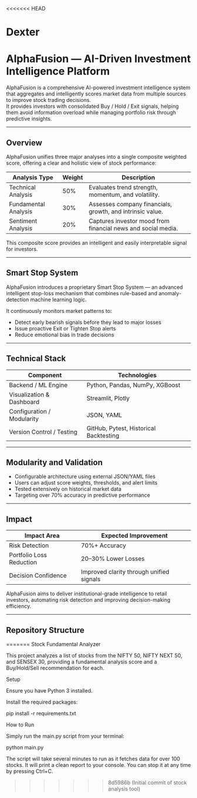 <<<<<<< HEAD
# Dexter
# AlphaFusion — AI-Driven Investment Intelligence Platform

AlphaFusion is a comprehensive AI-powered investment intelligence system that aggregates and intelligently scores market data from multiple sources to improve stock trading decisions.  
It provides investors with consolidated Buy / Hold / Exit signals, helping them avoid information overload while managing portfolio risk through predictive insights.

---

## Overview

AlphaFusion unifies three major analyses into a single composite weighted score, offering a clear and holistic view of stock performance:

| Analysis Type | Weight | Description |
|----------------|---------|-------------|
| Technical Analysis | 50% | Evaluates trend strength, momentum, and volatility. |
| Fundamental Analysis | 30% | Assesses company financials, growth, and intrinsic value. |
| Sentiment Analysis | 20% | Captures investor mood from financial news and social media. |

This composite score provides an intelligent and easily interpretable signal for investors.

---

## Smart Stop System

AlphaFusion introduces a proprietary Smart Stop System — an advanced intelligent stop-loss mechanism that combines rule-based and anomaly-detection machine learning logic.

It continuously monitors market patterns to:
- Detect early bearish signals before they lead to major losses  
- Issue proactive Exit or Tighten Stop alerts  
- Reduce emotional bias in trade decisions  

---

## Technical Stack

| Component | Technologies |
|------------|---------------|
| Backend / ML Engine | Python, Pandas, NumPy, XGBoost |
| Visualization & Dashboard | Streamlit, Plotly |
| Configuration / Modularity | JSON, YAML |
| Version Control / Testing | GitHub, Pytest, Historical Backtesting |

---

## Modularity and Validation

- Configurable architecture using external JSON/YAML files  
- Users can adjust score weights, thresholds, and alert limits  
- Tested extensively on historical market data  
- Targeting over 70% accuracy in predictive performance  

---

## Impact

| Impact Area | Expected Improvement |
|--------------|----------------------|
| Risk Detection | 70%+ Accuracy |
| Portfolio Loss Reduction | 20–30% Lower Losses |
| Decision Confidence | Improved clarity through unified signals |

AlphaFusion aims to deliver institutional-grade intelligence to retail investors, automating risk detection and improving decision-making efficiency.

---

## Repository Structure

=======
Stock Fundamental Analyzer

This project analyzes a list of stocks from the NIFTY 50, NIFTY NEXT 50, and SENSEX 30, providing a fundamental analysis score and a Buy/Hold/Sell recommendation for each.

Setup

Ensure you have Python 3 installed.

Install the required packages:

pip install -r requirements.txt


How to Run

Simply run the main.py script from your terminal:

python main.py


The script will take several minutes to run as it fetches data for over 100 stocks. It will print a clean report to your console. You can stop it at any time by pressing Ctrl+C.
>>>>>>> 8d5986b (Initial commit of stock analysis tool)
